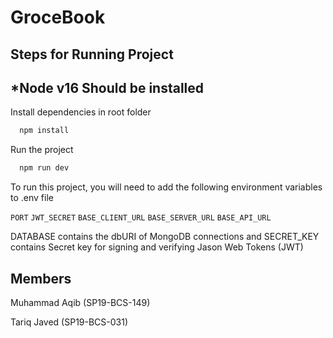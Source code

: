 # GroceBook

## Steps for Running Project

## *Node v16 Should be installed

Install dependencies in root folder

```bash
  npm install
```


Run the project

```bash
  npm run dev
```

To run this project, you will need to add the following environment variables to .env file

`PORT`
`JWT_SECRET`
`BASE_CLIENT_URL`
`BASE_SERVER_URL`
`BASE_API_URL`

DATABASE contains the dbURI of MongoDB connections and SECRET_KEY contains Secret key for signing and verifying Jason Web Tokens (JWT)

## Members

Muhammad Aqib (SP19-BCS-149)

Tariq Javed (SP19-BCS-031)
